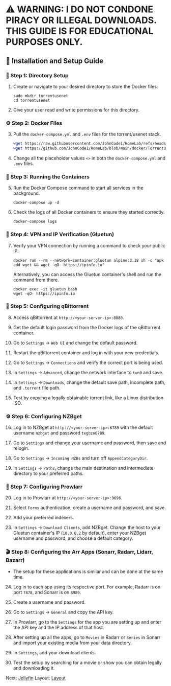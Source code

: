 # ⚠️ WARNING: I DO NOT CONDONE PIRACY OR ILLEGAL DOWNLOADS. THIS GUIDE IS FOR EDUCATIONAL PURPOSES ONLY.

## 🐳 Installation and Setup Guide

### 📂 Step 1: Directory Setup

1. Create or navigate to your desired directory to store the Docker files.

   ```
   sudo mkdir torrentusenet
   cd torrentusenet
   ```

2. Give your user read and write permissions for this directory.

### ⚙️ Step 2: Docker Files

3. Pull the `docker-compose.yml` and `.env` files for the torrent/usenet stack.
   ```bash
   wget https://raw.githubusercontent.com/JohnCode1/HomeLab/refs/heads/main/docker/TorrentUseNet/.env
   wget https://github.com/JohnCode1/HomeLab/blob/main/docker/TorrentUseNet/compose.yml
   ```

5. Change all the placeholder values `<>` in both the `docker-compose.yml` and `.env` files.

### 🚀 Step 3: Running the Containers

5. Run the Docker Compose command to start all services in the background.

   ```
   docker-compose up -d
   ```

6. Check the logs of all Docker containers to ensure they started correctly.

   ```
   docker-compose logs
   ```

### 🔐 Step 4: VPN and IP Verification (Gluetun)

7. Verify your VPN connection by running a command to check your public IP.

   ```
   docker run --rm --network=container:gluetun alpine:3.18 sh -c "apk add wget && wget -qO- https://ipinfo.io"
   ```

   Alternatively, you can access the Gluetun container's shell and run the command from there.

   ```
   docker exec -it gluetun bash
   wget -qO- https://ipinfo.io
   ```

### 🔧 Step 5: Configuring qBittorrent

8. Access qBittorrent at `http://<your-server-ip>:8080`.

9. Get the default login password from the Docker logs of the qBittorrent container.

10. Go to `Settings` -> `Web UI` and change the default password.

11. Restart the qBittorrent container and log in with your new credentials.

12. Go to `Settings` -> `Connections` and verify the correct port is being used.

13. In `Settings` -> `Advanced`, change the network interface to `tun0` and save.

14. In `Settings` -> `Downloads`, change the default save path, incomplete path, and `.torrent` file path.

15. Test by copying a legally obtainable torrent link, like a Linux distribution ISO.

### ⚙️ Step 6: Configuring NZBget

16. Log in to NZBget at `http://<your-server-ip>:6789` with the default username `nzbget` and password `tegbzn6789`.

17. Go to `Settings` and change your username and password, then save and relogin.

18. Go to `Settings` -> `Incoming NZBs` and turn off `AppendCategoryDir`.

19. In `Settings` -> `Paths`, change the main destination and intermediate directory to your preferred paths.

### 🔄 Step 7: Configuring Prowlarr

20. Log in to Prowlarr at `http://<your-server-ip>:9696`.

21. Select `Forms` authentication, create a username and password, and save.

22. Add your preferred indexers.

23. In `Settings` -> `Download Clients`, add NZBget. Change the host to your Gluetun container's IP (`10.0.0.2` by default), enter your NZBget username and password, and choose a default category.

### 🎬 Step 8: Configuring the Arr Apps (Sonarr, Radarr, Lidarr, Bazarr)

* The setup for these applications is similar and can be done at the same time.

24. Log in to each app using its respective port. For example, Radarr is on port `7878`, and Sonarr is on `8989`.

25. Create a username and password.

26. Go to `Settings` -> `General` and copy the API key.

27. In Prowlarr, go to the `Settings` for the app you are setting up and enter the API key and the IP address of that host.

28. After setting up all the apps, go to `Movies` in Radarr or `Series` in Sonarr and import your existing media from your data directory.

29. In `Settings`, add your download clients.

30. Test the setup by searching for a movie or show you can obtain legally and downloading it.


Next: [Jellyfin](../Jellyfin)
Layout: [Layout](../Layout)

